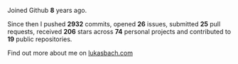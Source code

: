 Joined Github **8** years ago.

Since then I pushed **2932** commits, opened **26** issues, submitted **25** pull requests, received **206** stars across **74** personal projects and contributed to **19** public repositories.

Find out more about me on [lukasbach.com](https://lukasbach.com)
